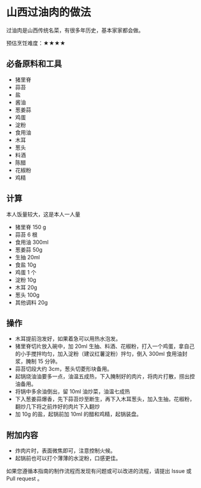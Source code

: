 # 山西过油肉的做法

过油肉是山西传统名菜，有很多年历史，基本家家都会做。

预估烹饪难度：★★★★

## 必备原料和工具

- 猪里脊
- 蒜苔
- 盐
- 酱油
- 葱姜蒜
- 鸡蛋
- 淀粉
- 食用油
- 木耳
- 葱头
- 料酒
- 陈醋
- 花椒粉
- 鸡精

## 计算

本人饭量较大，这是本人一人量

- 猪里脊 150 g
- 蒜苔 6 根
- 食用油 300ml
- 葱姜蒜 50g
- 生抽 20ml
- 食盐 10g
- 鸡蛋 1 个
- 淀粉 10g
- 木耳 20g
- 葱头 100g
- 其他调料 20g

## 操作

- 木耳提前泡发好，如果着急可以用热水泡发。
- 猪里脊切片放入碗中，加 20ml 生抽、料酒、花椒粉，打入一个鸡蛋，拿自己的小手搅拌均匀，加入淀粉（建议红薯淀粉）拌匀，倒入 300ml 食用油封浆，腌制 15 分钟。
- 蒜苔切段大约 3cm，葱头切菱形块备用。
- 起锅烧油油要多一点，油温五成热，下入腌制好的肉片，将肉片打散，捞出控油备用。
- 将锅中多余油倒出，留 10ml 油炒菜，油温七成热
- 下入葱姜蒜爆香，先下蒜苔炒至断生，再下入木耳葱头，加入生抽，花椒粉，翻炒几下将之前炸好的肉片下入翻炒
- 加 10g 的盐，起锅前加 10ml 的醋和鸡精，起锅装盘。

## 附加内容

- 炸肉片时，表面微焦即可，注意控制火候。
- 起锅前也可以打个薄薄的水淀粉，口感更佳。

如果您遵循本指南的制作流程而发现有问题或可以改进的流程，请提出 Issue 或 Pull request 。
